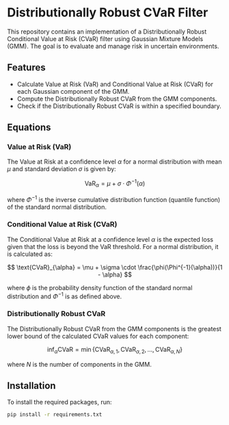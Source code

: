 # Distributionally Robust CVaR Filter

This repository contains an implementation of a Distributionally Robust Conditional Value at Risk (CVaR) filter using Gaussian Mixture Models (GMM). The goal is to evaluate and manage risk in uncertain environments.

## Features
- Calculate Value at Risk (VaR) and Conditional Value at Risk (CVaR) for each Gaussian component of the GMM.
- Compute the Distributionally Robust CVaR from the GMM components.
- Check if the Distributionally Robust CVaR is within a specified boundary.

## Equations

### Value at Risk (VaR)
The Value at Risk at a confidence level $\alpha$ for a normal distribution with mean $\mu$ and standard deviation $\sigma$ is given by:

$$ \text{VaR}_{\alpha} = \mu + \sigma \cdot \Phi^{-1}(\alpha) $$

where $\Phi^{-1}$ is the inverse cumulative distribution function (quantile function) of the standard normal distribution.

### Conditional Value at Risk (CVaR)
The Conditional Value at Risk at a confidence level $\alpha$ is the expected loss given that the loss is beyond the VaR threshold. For a normal distribution, it is calculated as:

$$ \text{CVaR}_{\alpha} = \mu + \sigma \cdot \frac{\phi(\Phi^{-1}(\alpha))}{1 - \alpha} $$

where $\phi$ is the probability density function of the standard normal distribution and $\Phi^{-1}$ is as defined above.

### Distributionally Robust CVaR
The Distributionally Robust CVaR from the GMM components is the greatest lower bound of the calculated CVaR values for each component:

$$ \inf_{\alpha} \text{CVaR} = \min \left\{ \text{CVaR}_{\alpha,1}, \text{CVaR}_{\alpha,2}, \ldots, \text{CVaR}_{\alpha,N} \right\} $$

where $N$ is the number of components in the GMM.

## Installation

To install the required packages, run:
```bash
pip install -r requirements.txt
